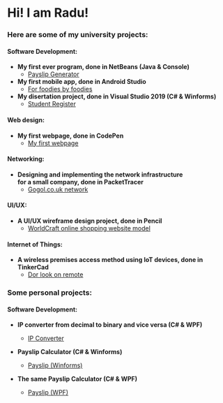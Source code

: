 <h1> Hi! I am Radu! </h1>

<h3> Here are some of my university projects: </h3>

<h4> Software Development: </h4>

- <b> My first ever program, done in NetBeans (Java & Console) </b>
	- [Payslip Generator](https://github.com/RaduVantu/PayslipGenerator)
- <b> My first mobile app, done in Android Studio </b>
	- [For foodies by foodies](https://github.com/RaduVantu/ForFoodiesByFoodies)
- <b> My disertation project, done in Visual Studio 2019 (C# & Winforms) </b>
	- [Student Register](https://github.com/RaduVantu/StudentRegister)

<h4> Web design: </h4>

- <b> My first webpage, done in CodePen </b>
	- [My first webpage](https://github.com/RaduVantu/MyFirstWebpage)

<h4> Networking: </h4>

- <b> Designing and implementing the network infrastructure <br/> 
      for a small company, done in PacketTracer </b>
	- [Gogol.co.uk network](https://github.com/RaduVantu/SmallNetworkInfrastructure)
	
<h4> UI/UX: </h4>

- <b> A UI/UX wireframe design project, done in Pencil </b>
	- [WorldCraft online shopping website model](https://github.com/RaduVantu/MyFirstUIDesignWireframes)
	
<h4> Internet of Things: </h4>

- <b> A wireless premises access method using IoT devices, done in TinkerCad </b>
	- [Dor look on remote](https://github.com/RaduVantu/MyFirstIoTDevice)

<h3> Some personal projects: </h3>

<h4> Software Development: </h4>

- <b> IP converter from decimal to binary and vice versa (C# & WPF) </b>
	- [IP Converter](https://github.com/RaduVantu/IPConverter)

- <b> Payslip Calculator (C# & Winforms) </b>
	- [Payslip (Winforms)](https://github.com/RaduVantu/PayslipCalculator-Winforms)

- <b> The same Payslip Calculator (C# & WPF) </b>
	- [Payslip (WPF)](https://github.com/RaduVantu/PayslipCalculator-WPF)
